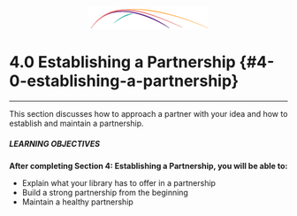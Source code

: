 <div style="text-align:center"><img src="/logo/Connectedlib-Logo-Graph.png" alt=""></div>



# 4.0 Establishing a Partnership {#4-0-establishing-a-partnership}
<hr>

This section discusses how to approach a partner with your idea and how to establish and maintain a partnership.


<div class="table-format objectives"><span class="title"><h5>LEARNING OBJECTIVES</h5></span><b>After completing Section 4: Establishing a Partnership, you will be able to:</b><ul><li>Explain what your library has to offer in a partnership</li><li>Build a strong partnership from the beginning</li><li>Maintain a healthy partnership</li></ul>
</div>

